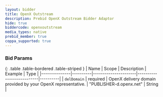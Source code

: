 ```yaml
---
layout: bidder
title: OpenX Outstream
description: Prebid OpenX Outstream Bidder Adaptor
hide: true
biddercode: openxoutstream
media_types: native
prebid_member: true
coppa_supported: true
---
```



### Bid Params

{: .table .table-bordered .table-striped }
| Name          | Scope    | Description          | Example                   | Type     |
|---------------|----------|----------------------|---------------------------|----------|
| `delDomain` | required | OpenX delivery domain provided by your OpenX representative.  | "PUBLISHER-d.openx.net" | String | 
